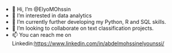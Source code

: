 - 👋 Hi, I’m @ElyoMOhssin
- 👀 I’m interested in data analytics
- 🌱 I’m currently further developing my Python, R and SQL skills.
- 💞️ I’m looking to collaborate on text classification projects.
- 📫 You can reach me on Linkedin:https://www.linkedin.com/in/abdelmohssinelyounssi/

<!---
ElyoMOhssin/ElyoMOhssin is a ✨ special ✨ repository because its `README.md` (this file) appears on your GitHub profile.
You can click the Preview link to take a look at your changes.
--->
